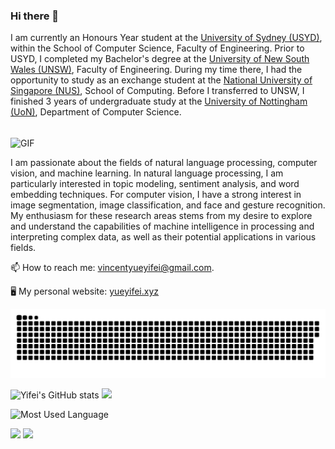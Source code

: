 ### Hi there 👋

I am currently an Honours Year student at the [University of Sydney (USYD)](https://www.sydney.edu.au/), within the School of Computer Science, Faculty of Engineering. Prior to USYD, I completed my Bachelor's degree at the [University of New South Wales (UNSW)](https://www.unsw.edu.au/), Faculty of Engineering. During my time there, I had the opportunity to study as an exchange student at the [National University of Singapore (NUS)](https://www.nus.edu.sg/), School of Computing. Before I transferred to UNSW, I finished 3 years of undergraduate study at the [University of Nottingham (UoN)](https://www.nottingham.ac.uk/), Department of Computer Science.

<br>

<img align="center" alt="GIF" src="https://media.giphy.com/media/gJSJgg6wE32JG/giphy.gif" />

<br>

I am passionate about the fields of natural language processing, computer vision, and machine learning. In natural language processing, I am particularly interested in topic modeling, sentiment analysis, and word embedding techniques. For computer vision, I have a strong interest in image segmentation, image classification, and face and gesture recognition. My enthusiasm for these research areas stems from my desire to explore and understand the capabilities of machine intelligence in processing and interpreting complex data, as well as their potential applications in various fields.

📫 How to reach me: [vincentyueyifei@gmail.com](mailto:vincentyueyifei@gmail.com).

🖥 My personal website: [yueyifei.xyz](https://yueyifei.xyz/)

![Snake Game](https://raw.githubusercontent.com/yueyifei0716/yueyifei0716/output/github-snake.svg)

![Yifei's GitHub stats](https://readme-stats.clckblog.space/api?username=yueyifei0716&theme=tokyonight&show_icons=true&count_private=true)
![](https://github-readme-streak-stats.herokuapp.com/?user=yueyifei0716&include_all_commits=true&hide_border=true&theme=dark)

![Most Used Language](https://readme-stats.clckblog.space/api/top-langs?username=yueyifei0716&show_icons=true&theme=radical&langs_count=10&layout=compact)

<!-- ![](http://bytecrank.com/nastyox/reporoster/php/stargazersSVG.php?user=yueyifei0716&repo=yueyifei0716) -->
![](https://komarev.com/ghpvc/?username=yueyifei0716&color=blueviolet)
![](https://img.shields.io/github/contributors/yueyifei0716/yueyifei0716?color=blueviolet)
<!-- ![](https://img.shields.io/github/stars/yueyifei0716/yueyifei0716?color=blueviolet)
![](https://img.shields.io/github/forks/yueyifei0716/yueyifei0716?color=blueviolet) -->

